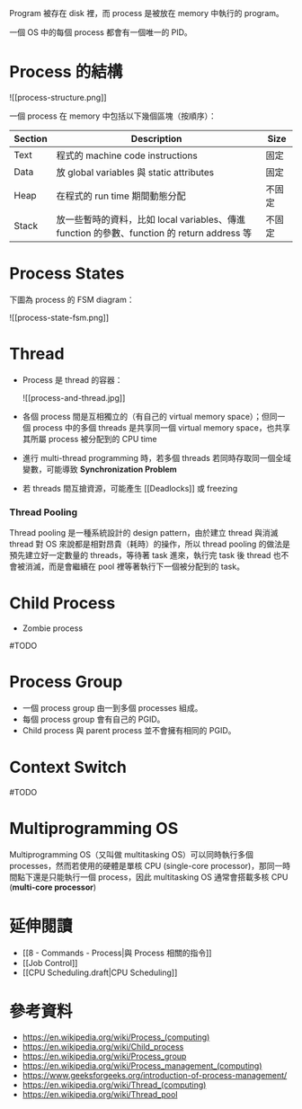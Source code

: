 Program 被存在 disk 裡，而 process 是被放在 memory 中執行的 program。

一個 OS 中的每個 process 都會有一個唯一的 PID。

# Process 的結構

![[process-structure.png]]

一個 process 在 memory 中包括以下幾個區塊（按順序）：

|Section|Description|Size|
|---|---|---|
|Text|程式的 machine code instructions|固定|
|Data|放 global variables 與 static attributes|固定|
|Heap|在程式的 run time 期間動態分配|不固定|
|Stack|放一些暫時的資料，比如 local variables、傳進 function 的參數、function 的 return address 等|不固定|

# Process States

下圖為 process 的 FSM diagram：

![[process-state-fsm.png]]

# Thread

- Process 是 thread 的容器：

    ![[process-and-thread.jpg]]

- 各個 process 間是互相獨立的（有自己的 virtual memory space）；但同一個 process 中的多個 threads 是共享同一個 virtual memory space，也共享其所屬 process 被分配到的 CPU time
- 進行 multi-thread programming 時，若多個 threads 若同時存取同一個全域變數，可能導致 **Synchronization Problem**
- 若 threads 間互搶資源，可能產生 [[Deadlocks]] 或 freezing

### Thread Pooling

Thread pooling 是一種系統設計的 design pattern，由於建立 thread 與消滅 thread 對 OS 來說都是相對昂貴（耗時）的操作，所以 thread pooling 的做法是預先建立好一定數量的 threads，等待著 task 進來，執行完 task 後 thread 也不會被消滅，而是會繼續在 pool 裡等著執行下一個被分配到的 task。

# Child Process

- Zombie process

#TODO 

# Process Group

- 一個 process group 由一到多個 processes 組成。
- 每個 process group 會有自己的 PGID。
- Child process 與 parent process 並不會擁有相同的 PGID。

# Context Switch

#TODO 

# Multiprogramming OS

Multiprogramming OS（又叫做 multitasking OS）可以同時執行多個 processes，然而若使用的硬體是單核 CPU (single-core processor)，那同一時間點下還是只能執行一個 process，因此 multitasking OS 通常會搭載多核 CPU (**multi-core processor**)

# 延伸閱讀

- [[8 - Commands - Process|與 Process 相關的指令]]
- [[Job Control]]
- [[CPU Scheduling.draft|CPU Scheduling]]

# 參考資料

- <https://en.wikipedia.org/wiki/Process_(computing)>
- <https://en.wikipedia.org/wiki/Child_process>
- <https://en.wikipedia.org/wiki/Process_group>
- <https://en.wikipedia.org/wiki/Process_management_(computing)>
- <https://www.geeksforgeeks.org/introduction-of-process-management/>
- <https://en.wikipedia.org/wiki/Thread_(computing)>
- <https://en.wikipedia.org/wiki/Thread_pool>
